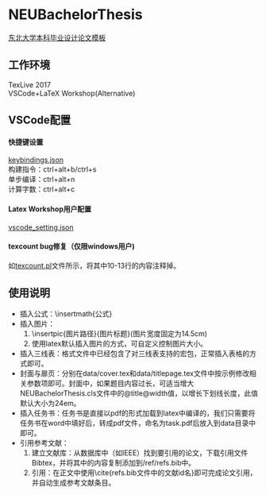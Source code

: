 NEUBachelorThesis
=================

[东北大学本科毕业设计论文模板](main.pdf)

工作环境
--------
TexLive 2017  
VSCode+LaTeX Workshop(Alternative)

VSCode配置
----------
#### 快捷键设置
[keybindings.json](keybindings.json)  
构建指令：ctrl+alt+b/ctrl+s  
单步编译：ctrl+alt+n  
计算字数：ctrl+alt+c  
#### Latex Workshop用户配置
[vscode_setting.json](vscode_setting.json)
#### texcount bug修复（仅限windows用户)
如[texcount.pl](texcount.pl)文件所示，将其中10-13行的内容注释掉。

使用说明
-------
* 插入公式：\insertmath{公式}  
* 插入图片：
    1. \insertpic{图片路径}{图片标题}(图片宽度固定为14.5cm)
    2. 使用latex默认插入图片的方式，可自定义控制图片大小。
* 插入三线表：格式文件中已经包含了对三线表支持的宏包，正常插入表格的方式即可。
* 封面与扉页：分别在data/cover.tex和data/titlepage.tex文件中按示例修改相关参数项即可。封面中，如果题目内容过长，可适当增大NEUBachelorThesis.cls文件中的\@title@width值，以增长下划线长度，此值默认大小为24em。
* 插入任务书：任务书是直接以pdf的形式加载到latex中编译的，我们只需要将任务书在word中填好后，转成pdf文件，命名为task.pdf后放入到data目录中即可。
* 引用参考文献：
    1. 建立文献库：从数据库中（如IEEE）找到要引用的论文，下载引用文件Bibtex，并将其中的内容复制添加到/ref/refs.bib中。
    2. 引用：在正文中使用\cite{refs.bib文件中的文献id名}即可完成论文引用，并自动生成参考文献条目。